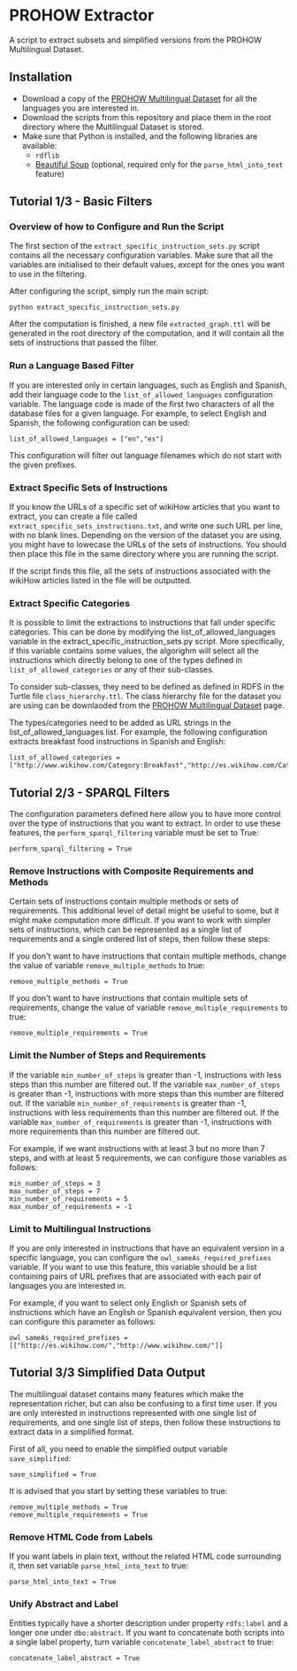 # PROHOW Extractor

A script to extract subsets and simplified versions from the PROHOW Multilingual Dataset.

## Installation

- Download a copy of the [PROHOW Multilingual Dataset](https://www.kaggle.com/paolop/human-instructions-multilingual-wikihow) for all the languages you are interested in.
- Download the scripts from this repository and place them in the root directory where the Multilingual Dataset is stored.
- Make sure that Python is installed, and the following libraries are available:
  - `rdflib`
  - [Beautiful Soup](https://www.crummy.com/software/BeautifulSoup/) (optional, required only for the `parse_html_into_text` feature)

## Tutorial 1/3 - Basic Filters

### Overview of how to Configure and Run the Script

The first section of the `extract_specific_instruction_sets.py` script contains all the necessary configuration variables. Make sure that all the variables are initialised to their default values, except for the ones you want to use in the filtering.

After configuring the script, simply run the main script:
```
python extract_specific_instruction_sets.py
```

After the computation is finished, a new file `extracted_graph.ttl` will be generated in the root directory of the computation, and it will contain all the sets of instructions that passed the filter.

### Run a Language Based Filter

If you are interested only in certain languages, such as English and Spanish, add their language code to the `list_of_allowed_languages` configuration variable. The language code is made of the first two characters of all the database files for a given language. For example, to select English and Spanish, the following configuration can be used:

```
list_of_allowed_languages = ["en","es"]
```

This configuration will filter out language filenames which do not start with the given prefixes.

### Extract Specific Sets of Instructions

If you know the URLs of a specific set of wikiHow articles that you want to extract, you can create a file called `extract_specific_sets_instructions.txt`, and write one such URL per line, with no blank lines. Depending on the version of the dataset you are using, you might have to lowecase the URLs of the sets of instructions. You should then place this file in the same directory where you are running the script.

If the script finds this file, all the sets of instructions associated with the wikiHow articles listed in the file will be outputted.

### Extract Specific Categories

It is possible to limit the extractions to instructions that fall under specific categories. This can be done by modifying the list_of_allowed_languages variable in the extract_specific_instruction_sets.py script. More specifically, if this variable contains some values, the algorighm will select all the instructions which directly belong to one of the types defined in `list_of_allowed_categories` or any of their sub-classes. 

To consider sub-classes, they need to be defined as defined in RDFS in the Turtle file `class_hierarchy.ttl`. The class hierarchy file for the dataset you are using can be downlaoded from the [PROHOW Multilingual Dataset](https://www.kaggle.com/paolop/human-instructions-multilingual-wikihow) page.

The types/categories need to be added as URL strings in the list_of_allowed_languages list. For example, the following configuration extracts breakfast food instructions in Spanish and English: 

```
list_of_allowed_categories = ["http://www.wikihow.com/Category:Breakfast","http://es.wikihow.com/Categor%C3%ADa:Desayunos"]
```

## Tutorial 2/3 - SPARQL Filters

The configuration parameters defined here allow you to have more control over the type of instructions that you want to extract. In order to use these features, the `perform_sparql_filtering` variable must be set to True:
```
perform_sparql_filtering = True
```

### Remove Instructions with Composite Requirements and Methods

Certain sets of instructions contain multiple methods or sets of requirements. This additional level of detail might be useful to some, but it might make computation more difficult. If you want to work with simpler sets of instructions, which can be represented as a single list of requirements and a single ordered list of steps, then follow these steps:

If you don't want to have instructions that contain multiple methods, change the value of variable `remove_multiple_methods` to true:

```
remove_multiple_methods = True
```

If you don't want to have instructions that contain multiple sets of requirements, change the value of variable `remove_multiple_requirements` to true:

```
remove_multiple_requirements = True
```

### Limit the Number of Steps and Requirements

If the variable `min_number_of_steps` is greater than -1, instructions with less steps than this number are filtered out.
If the variable `max_number_of_steps` is greater than -1, instructions with more steps than this number are filtered out.
If the variable `min_number_of_requirements` is greater than -1, instructions with less requirements than this number are filtered out.
If the variable `max_number_of_requirements` is greater than -1, instructions with more requirements than this number are filtered out.

For example, if we want instructions with at least 3 but no more than 7 steps, and with at least 5 requirements, we can configure those variables as follows:
```
min_number_of_steps = 3
max_number_of_steps = 7
min_number_of_requirements = 5
max_number_of_requirements = -1
```

### Limit to Multilingual Instructions

If you are only interested in instructions that have an equivalent version in a specific language, you can configure the `owl_sameAs_required_prefixes` variable. If you want to use this feature, this variable should be a list containing pairs of URL prefixes that are associated with each pair of languages you are interested in.

For example, if you want to select only English or Spanish sets of instructions which have an English or Spanish equivalent version, then you can configure this parameter as follows:

```
owl_sameAs_required_prefixes = [["http://es.wikihow.com/","http://www.wikihow.com/"]]
```

## Tutorial 3/3 Simplified Data Output

The multilingual dataset contains many features which make the representation richer, but can also be confusing to a first time user. If you are only interested in instructions represented with one single list of requirements, and one single list of steps, then follow these instructions to extract data in a simplified format.

First of all, you need to enable the simplified output variable `save_simplified`:

```
save_simplified = True
```

It is advised that you start by setting these variables to true:

```
remove_multiple_methods = True
remove_multiple_requirements = True
```

### Remove HTML Code from Labels

If you want labels in plain text, without the related HTML code surrounding it, then set variable `parse_html_into_text` to true:

```
parse_html_into_text = True
```

### Unify Abstract and Label

Entities typically have a shorter description under property `rdfs:label` and a longer one under `dbo:abstract`. If you want to concatenate both scripts into a single label property, turn variable `concatenate_label_abstract` to true:

```
concatenate_label_abstract = True
```
